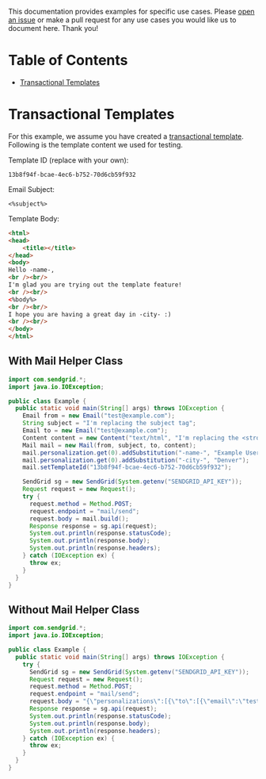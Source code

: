 This documentation provides examples for specific use cases. Please [open an issue](https://github.com/sendgrid/sendgrid-java/issues) or make a pull request for any use cases you would like us to document here. Thank you!

# Table of Contents

* [Transactional Templates](#transactional_templates)

<a name="transactional_templates"></a>
# Transactional Templates

For this example, we assume you have created a [transactional template](https://sendgrid.com/docs/User_Guide/Transactional_Templates/index.html). Following is the template content we used for testing.

Template ID (replace with your own):

```text
13b8f94f-bcae-4ec6-b752-70d6cb59f932
```

Email Subject:

```text
<%subject%>
```

Template Body:

```html
<html>
<head>
	<title></title>
</head>
<body>
Hello -name-,
<br /><br/>
I'm glad you are trying out the template feature!
<br /><br/>
<%body%>
<br /><br/>
I hope you are having a great day in -city- :)
<br /><br/>
</body>
</html>
```

## With Mail Helper Class

```java
import com.sendgrid.*;
import java.io.IOException;

public class Example {
  public static void main(String[] args) throws IOException {
    Email from = new Email("test@example.com");
    String subject = "I'm replacing the subject tag";
    Email to = new Email("test@example.com");
    Content content = new Content("text/html", "I'm replacing the <strong>body tag</strong>");
    Mail mail = new Mail(from, subject, to, content);
    mail.personalization.get(0).addSubstitution("-name-", "Example User");
    mail.personalization.get(0).addSubstitution("-city-", "Denver");
    mail.setTemplateId("13b8f94f-bcae-4ec6-b752-70d6cb59f932");

    SendGrid sg = new SendGrid(System.getenv("SENDGRID_API_KEY"));
    Request request = new Request();
    try {
      request.method = Method.POST;
      request.endpoint = "mail/send";
      request.body = mail.build();
      Response response = sg.api(request);
      System.out.println(response.statusCode);
      System.out.println(response.body);
      System.out.println(response.headers);
    } catch (IOException ex) {
      throw ex;
    }
  }
}
```

## Without Mail Helper Class

```java
import com.sendgrid.*;
import java.io.IOException;

public class Example {
  public static void main(String[] args) throws IOException {
    try {
      SendGrid sg = new SendGrid(System.getenv("SENDGRID_API_KEY"));
      Request request = new Request();
      request.method = Method.POST;
      request.endpoint = "mail/send";
      request.body = "{\"personalizations\":[{\"to\":[{\"email\":\"test@example.com\"}],\"substitutions\":{\"-name-\":\"Example User\",\"-city-\":\"Denver\"},\"subject\":\"Hello World from the SendGrid Java Library!\"}],\"from\":{\"email\":\"test@example.com\"},\"content\":[{\"type\":\"text/html\",\"value\": \"I'm replacing the <strong>body tag</strong>\"}],\"template_id\": \"13b8f94f-bcae-4ec6-b752-70d6cb59f932\"}";
      Response response = sg.api(request);
      System.out.println(response.statusCode);
      System.out.println(response.body);
      System.out.println(response.headers);
    } catch (IOException ex) {
      throw ex;
    }
  }
}
```